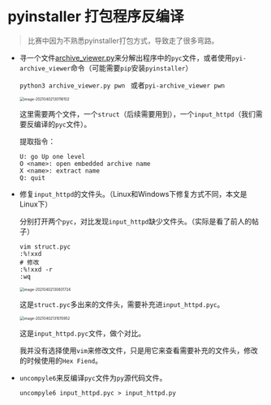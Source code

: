 # pyinstaller 打包程序反编译

> 比赛中因为不熟悉pyinstaller打包方式，导致走了很多弯路。

- 寻一个文件[archive_viewer.py](https://raw.githubusercontent.com/pyinstaller/pyinstaller/develop/PyInstaller/utils/cliutils/archive_viewer.py)来分解出程序中的`pyc`文件，或者使用`pyi-archive_viewer`命令（可能需要`pip`安装`pyinstaller`）

  `python3 archive_viewer.py pwn ` 或者`pyi-archive_viewer pwn` 

  <img src="https://img.vaala.cloud/images/2021/04/02/1ad8b1c03a94f2d4219699052575ac64.png" alt="image-20210402130116102" style="zoom:50%;" />

  这里需要两个文件，一个`struct`（后续需要用到），一个`input_httpd`（我们需要反编译的`pyc`文件）。

  提取指令：

  ```shell
  U: go Up one level
  O <name>: open embedded archive name
  X <name>: extract name
  Q: quit
  ```

- 修复`input_httpd`的文件头。（Linux和Windows下修复方式不同，本文是Linux下）

  分别打开两个`pyc`，对比发现`input_httpd`缺少文件头。（实际是看了前人的帖子）

  ```shell
  vim struct.pyc
  :%!xxd
  # 修改
  :%!xxd -r
  :wq
  ```

  <img src="https://img.vaala.cloud/images/2021/04/02/7649e2d51150494e094515417b272049.png" alt="image-20210402130831724" style="zoom:50%;" />

  这是`struct.pyc`多出来的文件头，需要补充进`input_httpd.pyc`。

  <img src="https://img.vaala.cloud/images/2021/04/02/1dbb9f731f5f73c185ddf3e0a2aa5fa3.png" alt="image-20210402131015952" style="zoom:50%;" />

  这是`input_httpd.pyc`文件，做个对比。

  我并没有选择使用`vim`来修改文件，只是用它来查看需要补充的文件头，修改的时候使用的`Hex Fiend`。

- `uncompyle6`来反编译`pyc`文件为`py`源代码文件。

  ```shell
  uncompyle6 input_httpd.pyc > input_httpd.py
  ```

